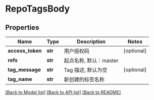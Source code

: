 # RepoTagsBody

## Properties
Name | Type | Description | Notes
------------ | ------------- | ------------- | -------------
**access_token** | **str** | 用户授权码 | [optional] 
**refs** | **str** | 起点名称, 默认：master | 
**tag_message** | **str** | Tag 描述, 默认为空 | [optional] 
**tag_name** | **str** | 新创建的标签名称 | 

[[Back to Model list]](../README.md#documentation-for-models) [[Back to API list]](../README.md#documentation-for-api-endpoints) [[Back to README]](../README.md)

